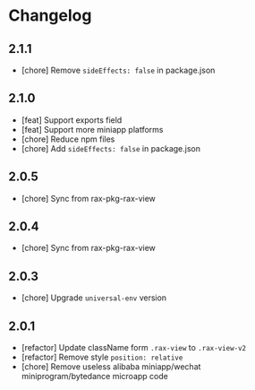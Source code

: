 # Changelog

## 2.1.1

- [chore] Remove `sideEffects: false` in package.json

## 2.1.0

- [feat] Support exports field
- [feat] Support more miniapp platforms
- [chore] Reduce npm files
- [chore] Add `sideEffects: false` in package.json

## 2.0.5
- [chore] Sync from rax-pkg-rax-view

## 2.0.4
- [chore] Sync from rax-pkg-rax-view

## 2.0.3
- [chore] Upgrade `universal-env` version

## 2.0.1
- [refactor] Update className form `.rax-view` to `.rax-view-v2`
- [refactor] Remove style `position: relative`
- [chore] Remove useless alibaba miniapp/wechat miniprogram/bytedance microapp code
